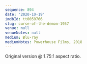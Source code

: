 ```yaml
---
sequence: 894
date: '2020-10-19'
imdbId: tt0050766
slug: curse-of-the-demon-1957
venue: null
venueNotes: null
medium: Blu-ray
mediumNotes: Powerhouse Films, 2018
---
```



Original version @ 1.75:1 aspect ratio.
